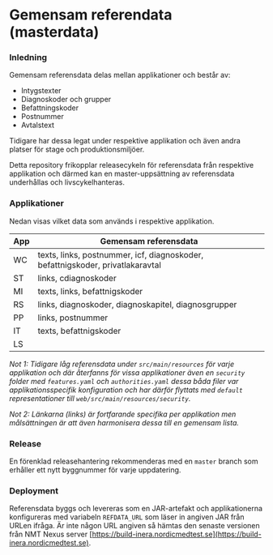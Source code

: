 # Gemensam referendata (masterdata)

### Inledning

Gemensam referensdata delas mellan applikationer och består av:

* Intygstexter
* Diagnoskoder och grupper
* Befattningskoder
* Postnummer
* Avtalstext

Tidigare har dessa legat under respektive applikation och även andra platser för stage och produktionsmiljöer.

Detta repository frikopplar releasecykeln för referensdata från respektive applikation och därmed kan en master-uppsättning av referensdata underhållas och livscykelhanteras.
     
### Applikationer

Nedan visas vilket data som används i respektive applikation.

| App | Gemensam referensdata |
| --- | --------------------- |
| WC  | texts, links, postnummer, icf, diagnoskoder, befattnigskoder, privatlakaravtal |
| ST | links,  cdiagnoskoder |
| MI | texts, links, befattnigskoder |
| RS | links, diagnoskoder, diagnoskapitel, diagnosgrupper |
| PP | links, postnummer |
| IT | texts, befattnigskoder |
| LS | |

_Not 1: Tidigare låg referensdata under `src/main/resources` för varje applikation och där återfanns för vissa applikationer även en `security` folder med `features.yaml` och `authorities.yaml` dessa båda filer var applikationsspecifik konfiguration och har därför flyttats med `default` representationer till `web/src/main/resources/security`._

_Not 2: Länkarna (links) är fortfarande specifika per applikation men målsättningen är att även harmonisera dessa till en gemensam lista._

### Release

En förenklad releasehantering rekommenderas med en `master` branch som erhåller ett nytt byggnummer för varje uppdatering.


### Deployment

Referensdata byggs och levereras som en JAR-artefakt och applikationerna konfigureras med variabeln `REFDATA_URL` som läser in angiven JAR från URLen ifråga. Är inte någon URL angiven så hämtas den senaste versionen från NMT Nexus server [https://build-inera.nordicmedtest.se](https://build-inera.nordicmedtest.se). 




